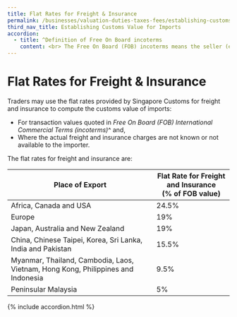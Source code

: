 ```yaml
---
title: Flat Rates for Freight & Insurance
permalink: /businesses/valuation-duties-taxes-fees/establishing-customs-value-for-imports/flat-rates-for-freight-and-insurance
third_nav_title: Establishing Customs Value for Imports
accordion:
  - title: ^Definition of Free On Board incoterms
    content: <br> The Free On Board (FOB) incoterms means the seller (exporter) is responsible for delivering the goods from his place of business, and loading them onto the vessel and clearing customs at the country of export. <br><br> As soon as the goods are on board the vessel, the ownership and risk of loss of the goods are transferred to the buyer (importer). The buyer must pay for all international freight, transportation and insurance charges from that point, and clear customs at the country of import.
---
```


# Flat Rates for Freight & Insurance

Traders may use the flat rates provided by Singapore Customs for freight and insurance to compute the customs value of imports:

-   For transaction values quoted in  *Free On Board (FOB) International Commercial Terms (incoterms)*^ and,
-   Where the actual freight and insurance charges are not known or not available to the importer.

The flat rates for freight and insurance are:

| Place of Export | Flat Rate for Freight and Insurance <br>(% of FOB value) |
|--|--|
| Africa, Canada and USA | 24.5% |
| Europe | 19% |
| Japan, Australia and New Zealand | 19% |
| China, Chinese Taipei, Korea, Sri Lanka, India and Pakistan |  15.5%|
| Myanmar, Thailand, Cambodia, Laos, Vietnam, Hong Kong, Philippines and Indonesia | 9.5% |
| Peninsular Malaysia | 5% |

{% include accordion.html %}
